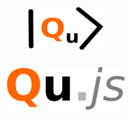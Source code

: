 <h1 align="center">
  <img src="images/qujslogo2.png" alt="Qu.js" width="175" height="100"> <br><br>
  <img src="images/Qujs2.png" alt="Qu.js" width="275" height="100">
  <br>
  <br>
</h1>